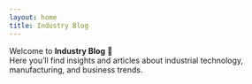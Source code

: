 ```yaml
---
layout: home
title: Industry Blog
---
```


Welcome to **Industry Blog** 👋  
Here you’ll find insights and articles about industrial technology, manufacturing, and business trends.
